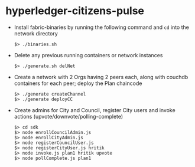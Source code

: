 # hyperledger-citizens-pulse

- Install fabric-binaries by running the following command and `cd` into the network directory
  ```
  $> ./binaries.sh
  ```
- Delete any previous running containers or network instances
  ```
  $> ./generate.sh delNet
  ```
- Create a network with 2 Orgs having 2 peers each, along with couchdb containers for each peer; deploy the Plan chaincode
  ```
  $> ./generate createChannel
  $> ./generate deployCC
  ```
- Create admins for City and Council, register City users and invoke actions (upvote/downvote/polling-complete)
  ```
  $> cd sdk
  $> node enrollCouncilAdmin.js
  $> node enrollCityAdmin.js
  $> node registerCouncilUser.js
  $> node registerCityUser.js hritik
  $> node invoke.js plan1 hritik upvote
  $> node pollComplete.js plan1
  ```

